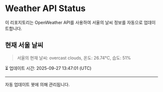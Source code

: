 
# Weather API Status

이 리포지토리는 OpenWeather API를 사용하여 서울의 날씨 정보를 자동으로 업데이트합니다.

## 현재 서울 날씨
> 서울의 현재 날씨: overcast clouds, 온도: 26.74°C, 습도: 51%

⏳ 업데이트 시간: 2025-09-27 13:47:01 (UTC)

---
자동 업데이트 봇에 의해 관리됩니다.
